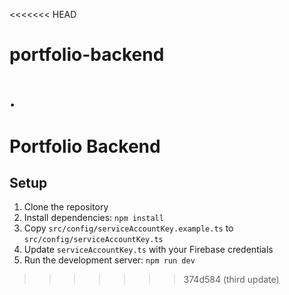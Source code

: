 <<<<<<< HEAD
# portfolio-backend
.
=======
# Portfolio Backend

## Setup

1. Clone the repository
2. Install dependencies: `npm install`
3. Copy `src/config/serviceAccountKey.example.ts` to `src/config/serviceAccountKey.ts`
4. Update `serviceAccountKey.ts` with your Firebase credentials
5. Run the development server: `npm run dev` 
>>>>>>> 374d584 (third update)
